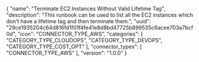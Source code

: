 {
  "name": "Terminate EC2 Instances Without Valid Lifetime Tag",
  "description": "This runbook can be used to list all the EC2 instances which don't have a lifetime tag and then terminate them.",
  "uuid": "29ce1935204c64d816fd1f01f4fe41e8d8bd47725b899535c6acee703a7bcf0d",
  "icon": "CONNECTOR_TYPE_AWS",
  "categories": [ "CATEGORY_TYPE_CLOUDOPS", "CATEGORY_TYPE_DEVOPS", "CATEGORY_TYPE_COST_OPT" ],
  "connector_types": [ "CONNECTOR_TYPE_AWS" ],
  "version": "1.0.0"
}
